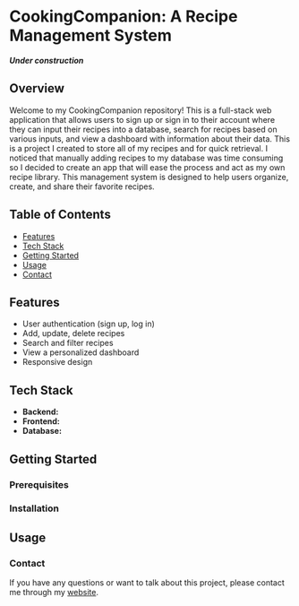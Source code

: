 # CookingCompanion: A Recipe Management System
***Under construction***
## Overview
Welcome to my CookingCompanion repository! This is a full-stack web application that allows users to sign up or sign in to their account where they can input their recipes into a database, search for recipes based on various inputs, and view a dashboard with information about their data. This is a project I created to store all of my recipes and for quick retrieval. I noticed that manually adding recipes to my database was time consuming so I decided to create an app that will ease the process and act as my own recipe library. This management system is designed to help users organize, create, and share their favorite recipes.

## Table of Contents

- [Features](#features)
- [Tech Stack](#tech-stack)
- [Getting Started](#getting-started)
- [Usage](#usage)
- [Contact](#contact)

## Features
- User authentication (sign up, log in)
- Add, update, delete recipes
- Search and filter recipes
- View a personalized dashboard
- Responsive design
  
## Tech Stack
- **Backend:**
- **Frontend:**
- **Database:**

## Getting Started

### Prerequisites

### Installation

## Usage

### Contact
If you have any questions or want to talk about this project, please contact me through my [website](https://Jade010.github.io).


